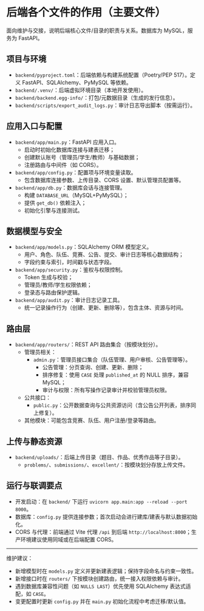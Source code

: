 # 后端各个文件的作用（主要文件）

面向维护与交接，说明后端核心文件/目录的职责与关系。数据库为 MySQL，服务为 FastAPI。

## 项目与环境
- `backend/pyproject.toml`：后端依赖与构建系统配置（Poetry/PEP 517）。定义 FastAPI、SQLAlchemy、PyMySQL 等依赖。
- `backend/.venv/`：后端虚拟环境目录（本地开发使用）。
- `backend/backend.egg-info/`：打包/元数据目录（生成的发行信息）。
- `backend/scripts/export_audit_logs.py`：审计日志导出脚本（按需运行）。

## 应用入口与配置
- `backend/app/main.py`：FastAPI 应用入口。
  - 启动时初始化数据库连接与建表迁移；
  - 创建默认账号（管理员/学生/教师）与基础数据；
  - 注册路由与中间件（如 CORS）。
- `backend/app/config.py`：配置项与环境变量读取。
  - 包含数据库连接参数、上传目录、CORS 设置、默认管理员配置等。
- `backend/app/db.py`：数据库会话与连接管理。
  - 构建 `DATABASE_URL`（MySQL+PyMySQL）；
  - 提供 `get_db()` 依赖注入；
  - 初始化引擎与连接测试。

## 数据模型与安全
- `backend/app/models.py`：SQLAlchemy ORM 模型定义。
  - 用户、角色、队伍、竞赛、公告、提交、审计日志等核心数据结构；
  - 字段约束与索引，时间戳与状态字段。
- `backend/app/security.py`：鉴权与权限控制。
  - Token 生成与校验；
  - 管理员/教师/学生权限依赖；
  - 登录态与路由保护逻辑。
- `backend/app/audit.py`：审计日志记录工具。
  - 统一记录操作行为（创建、更新、删除等），包含主体、资源与时间。

## 路由层
- `backend/app/routers/`：REST API 路由集合（按模块划分）。
  - 管理员相关：
    - `admin.py`：管理员接口集合（队伍管理、用户审核、公告管理等）。
      - 公告管理：分页查询、创建、更新、删除；
      - 排序修复：使用 `CASE` 处理 `published_at` 的 NULL 排序，兼容 MySQL；
      - 审计与权限：所有写操作记录审计并校验管理员权限。
  - 公共接口：
    - `public.py`：公开数据查询与公共资源访问（含公告公开列表，排序同上修复）。
  - 其他模块：可能包含竞赛、队伍、用户注册/登录等路由。

## 上传与静态资源
- `backend/uploads/`：后端上传目录（题目、作品、优秀作品等子目录）。
  - `problems/`、`submissions/`、`excellent/`：按模块划分存放上传文件。

## 运行与联调要点
- 开发启动：在 `backend/` 下运行 `uvicorn app.main:app --reload --port 8000`。
- 数据库：`config.py` 提供连接参数；首次启动会进行建库/建表与默认数据初始化。
- CORS 与代理：前端通过 Vite 代理 `/api` 到后端 `http://localhost:8000`；生产环境建议使用同域或在后端配置 CORS。

---

维护建议：
- 新增模型时在 `models.py` 定义并更新建表逻辑；保持字段命名与约束一致性。
- 新增接口时在 `routers/` 下按模块创建路由，统一接入权限依赖与审计。
- 遇到数据库兼容性问题（如 `NULLS LAST`）优先使用 SQLAlchemy 表达式适配，如 `CASE`。
- 变更配置时更新 `config.py` 并在 `main.py` 初始化流程中考虑迁移/默认值。